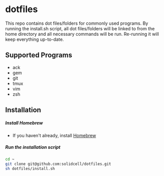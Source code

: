 dotfiles
=========

This repo contains dot files/folders for commonly used programs. By running the install.sh script, all dot files/folders will be linked to from the home directory and all necessary commands will be run. Re-running it will keep everything up-to-date.

Supported Programs
--------------

* ack
* gem
* git
* tmux
* vim
* zsh

Installation
--------------

##### Install Homebrew

* If you haven't already, install [Homebrew](http://brew.sh)

##### Run the installation script

```sh
cd ~
git clone git@github.com:solidcell/dotfiles.git
sh dotfiles/install.sh
```
